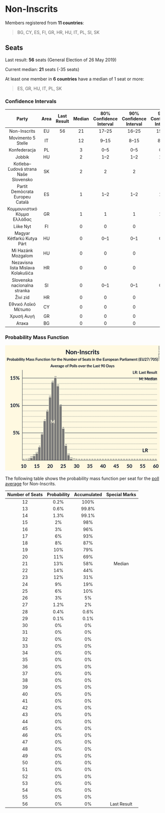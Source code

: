 # Non-Inscrits

Members registered from **11 countries**:

> BG, CY, ES, FI, GR, HR, HU, IT, PL, SI, SK

## Seats

Last result: **56** seats (General Election of 26 May 2019)

Current median: **21** seats (-35 seats)

At least one member in **6 countries** have a median of 1 seat or more:

> ES, GR, HU, IT, PL, SK

### Confidence Intervals

| Party | Area | Last Result | Median | 80% Confidence Interval | 90% Confidence Interval | 95% Confidence Interval | 99% Confidence Interval |
|:-----:|:----:|:-----------:|:------:|:-----------------------:|:-----------------------:|:-----------------------:|:-----------------------:|
| Non-Inscrits | EU | 56 | 21 | 17–25 | 16–25 | 15–26 | 13–28 |
| Movimento 5 Stelle | IT | | 12 | 9–15 | 8–15 | 8–16 | 7–17 |
| Konfederacja | PL | | 3 | 0–5 | 0–5 | 0–5 | 0–6 |
| Jobbik | HU | | 2 | 1–2 | 1–2 | 1–3 | 1–3 |
| Kotleba–Ľudová strana Naše Slovensko | SK | | 2 | 2 | 2 | 2 | 1–3 |
| Partit Demòcrata Europeu Català | ES | | 1 | 1–2 | 1–2 | 1–2 | 0–2 |
| Κομμουνιστικό Κόμμα Ελλάδας | GR | | 1 | 1 | 1 | 1–2 | 1–2 |
| Liike Nyt | FI | | 0 | 0 | 0 | 0 | 0 |
| Magyar Kétfarkú Kutya Párt | HU | | 0 | 0–1 | 0–1 | 0–1 | 0–1 |
| Mi Hazánk Mozgalom | HU | | 0 | 0 | 0 | 0 | 0–1 |
| Nezavisna lista Mislava Kolakušića | HR | | 0 | 0 | 0 | 0 | 0 |
| Slovenska nacionalna stranka | SI | | 0 | 0–1 | 0–1 | 0–1 | 0–1 |
| Živi zid | HR | | 0 | 0 | 0 | 0 | 0 |
| Εθνικό Λαϊκό Μέτωπο | CY | | 0 | 0 | 0 | 0 | 0 |
| Χρυσή Αυγή | GR | | 0 | 0 | 0 | 0 | 0 |
| Атака | BG | | 0 | 0 | 0 | 0 | 0 |

### Probability Mass Function

![Graph with seats probability mass function not yet produced](average-2020-02-29-seats-pmf-non-inscrits.png "Seats Probability Mass Function")

The following table shows the probability mass function per seat for the [poll average](average-2020-02-29.html) for Non-Inscrits.

| Number of Seats | Probability | Accumulated | Special Marks |
|:---------------:|:-----------:|:-----------:|:-------------:|
| 12 | 0.2% | 100% |  |
| 13 | 0.6% | 99.8% |  |
| 14 | 1.3% | 99.1% |  |
| 15 | 2% | 98% |  |
| 16 | 3% | 96% |  |
| 17 | 6% | 93% |  |
| 18 | 8% | 87% |  |
| 19 | 10% | 79% |  |
| 20 | 11% | 69% |  |
| 21 | 13% | 58% | Median |
| 22 | 14% | 44% |  |
| 23 | 12% | 31% |  |
| 24 | 9% | 19% |  |
| 25 | 6% | 10% |  |
| 26 | 3% | 5% |  |
| 27 | 1.2% | 2% |  |
| 28 | 0.4% | 0.6% |  |
| 29 | 0.1% | 0.1% |  |
| 30 | 0% | 0% |  |
| 31 | 0% | 0% |  |
| 32 | 0% | 0% |  |
| 33 | 0% | 0% |  |
| 34 | 0% | 0% |  |
| 35 | 0% | 0% |  |
| 36 | 0% | 0% |  |
| 37 | 0% | 0% |  |
| 38 | 0% | 0% |  |
| 39 | 0% | 0% |  |
| 40 | 0% | 0% |  |
| 41 | 0% | 0% |  |
| 42 | 0% | 0% |  |
| 43 | 0% | 0% |  |
| 44 | 0% | 0% |  |
| 45 | 0% | 0% |  |
| 46 | 0% | 0% |  |
| 47 | 0% | 0% |  |
| 48 | 0% | 0% |  |
| 49 | 0% | 0% |  |
| 50 | 0% | 0% |  |
| 51 | 0% | 0% |  |
| 52 | 0% | 0% |  |
| 53 | 0% | 0% |  |
| 54 | 0% | 0% |  |
| 55 | 0% | 0% |  |
| 56 | 0% | 0% | Last Result |


